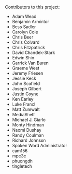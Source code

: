 Contributors to this project:

*  Adam Wead
*  Benjamin Armintor
*  Bess Sadler
*  Carolyn Cole
*  Chris Beer
*  Chris Colvard
*  Chris Fitzpatrick
*  David Chandek-Stark
*  Edwin Shin
*  Garrick Van Buren
*  Graeme West
*  Jeremy Friesen
*  Jessie Keck
*  John Scofield
*  Joseph Gilbert
*  Justin Coyne
*  Ken Earley
*  Luke Francl
*  Matt Zumwalt
*  MediaShelf
*  Michael J. Giarlo
*  Monty Hindman
*  Naomi Dushay
*  Randy Coulman
*  Richard Johnson
*  Spoken Word Administrator
*  cam156
*  mpc3c
*  phuongdh
*  tingletech

